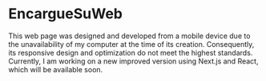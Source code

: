 # EncargueSuWeb

This web page was designed and developed from a mobile device due to the unavailability of my computer at the time of its creation. Consequently, its responsive design and optimization do not meet the highest standards. Currently, I am working on a new improved version using Next.js and React, which will be available soon.
